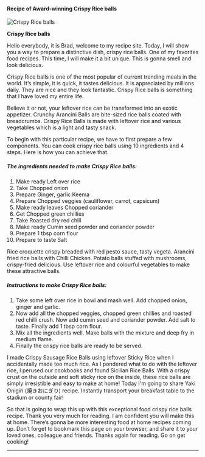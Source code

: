             

#### Recipe of Award-winning Crispy Rice balls

![Crispy Rice balls](https://img-global.cpcdn.com/recipes/9e516cbeb0cda25c/751x532cq70/crispy-rice-balls-recipe-main-photo.jpg)

**Crispy Rice balls**

Hello everybody, it is Brad, welcome to my recipe site. Today, I will show you a way to prepare a distinctive dish, crispy rice balls. One of my favorites food recipes. This time, I will make it a bit unique. This is gonna smell and look delicious.

Crispy Rice balls is one of the most popular of current trending meals in the world. It’s simple, it is quick, it tastes delicious. It is appreciated by millions daily. They are nice and they look fantastic. Crispy Rice balls is something that I have loved my entire life.

Believe it or not, your leftover rice can be transformed into an exotic appetizer. Crunchy Arancini Balls are bite-sized rice balls coated with breadcrumbs. Crispy Rice Balls is made with leftover rice and various vegetables which is a light and tasty snack.

To begin with this particular recipe, we have to first prepare a few components. You can cook crispy rice balls using 10 ingredients and 4 steps. Here is how you can achieve that.

##### The ingredients needed to make Crispy Rice balls:

1.  Make ready Left over rice
2.  Take Chopped onion
3.  Prepare Ginger, garlic Keema
4.  Prepare Chopped veggies (cauliflower, carrot, capsicum)
5.  Make ready leaves Chopped coriander
6.  Get Chopped green chillies
7.  Take Roasted dry red chill
8.  Make ready Cumin seed powder and coriander powder
9.  Prepare 1 tbsp corn flour
10.  Prepare to taste Salt

Rice croquette crispy breaded with red pesto sauce, tasty vegeta. Arancini fried rice balls with Chilli Chicken. Potato balls stuffed with mushrooms, crispy-fried delicious. Use leftover rice and colourful vegetables to make these attractive balls.

##### Instructions to make Crispy Rice balls:

1.  Take some left over rice in bowl and mash well. Add chopped onion, ginger and garlic.
2.  Now add all the chopped veggies, chopped green chillies and roasted red chilli crush. Now add cumin seed and coriander powder. Add salt to taste. Finally add 1 tbsp corn flour.
3.  Mix all the ingredients well. Make balls with the mixture and deep fry in medium flame.
4.  Finally the crispy rice balls are ready to be served.

I made Crispy Sausage Rice Balls using leftover Sticky Rice when I accidentally made too much rice. As I pondered what to do with the leftover rice, I perused our cookbooks and found Sicilian Rice Balls. With a crispy crust on the outside and soft sticky rice on the inside, these rice balls are simply irresistible and easy to make at home! Today I'm going to share Yaki Onigiri (焼きおにぎり) recipe. Instantly transport your breakfast table to the stadium or county fair!

So that is going to wrap this up with this exceptional food crispy rice balls recipe. Thank you very much for reading. I am confident you will make this at home. There’s gonna be more interesting food at home recipes coming up. Don’t forget to bookmark this page on your browser, and share it to your loved ones, colleague and friends. Thanks again for reading. Go on get cooking!

* * *